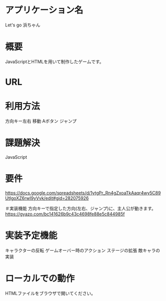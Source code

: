 # アプリケーション名
Let's go 浜ちゃん

# 概要
JavaScriptとHTMLを用いて制作したゲームです。

# URL

# 利用方法
方向キー左右 移動
Aボタン ジャンプ

# 課題解決
JavaScript

# 要件
https://docs.google.com/spreadsheets/d/1ytgPr_Rn4gZxoaTkAaqr4wy5C89UtIgoXZ6rwI9yVvk/edit#gid=282075926

＃実装機能
方向キーで指定した方向(左右、ジャンプ)に、主人公が動きます。
https://gyazo.com/bc141626b9c43c4698fe88e5c844985f


# 実装予定機能
キャラクターの反転
ゲームオーバー時のアクション
ステージの拡張
敵キャラの実装


# ローカルでの動作
HTMLファイルをブラウザで開いてください。

